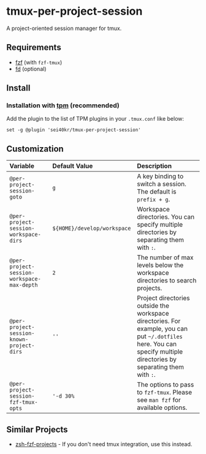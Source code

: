 # tmux-per-project-session

A project-oriented session manager for tmux.

## Requirements

- [fzf](https://github.com/junegunn/fzf) (with `fzf-tmux`)
- [fd](https://github.com/sharkdp/fd) (optional)

## Install

### Installation with [tpm](https://github.com/tmux-plugins/tpm) (recommended)

Add the plugin to the list of TPM plugins in your `.tmux.conf` like below:

```tmux
set -g @plugin 'sei40kr/tmux-per-project-session'
```

## Customization

| Variable                                   | Default Value               | Description                                                                                                                                                           |
| :----------------------------------------- | :-------------------------- | :-------------------------------------------------------------------------------------------------------------------------------------------------------------------- |
| `@per-project-session-goto`                | `g`                         | A key binding to switch a session. The default is `prefix + g`.                                                                                                       |
| `@per-project-session-workspace-dirs`      | `${HOME}/develop/workspace` | Workspace directories. You can specify multiple directories by separating them with `:`.                                                                              |
| `@per-project-session-workspace-max-depth` | `2`                         | The number of max levels below the workspace directories to search projects.                                                                                          |
| `@per-project-session-known-project-dirs`  | `''`                        | Project directories outside the workspace directories. For example, you can put `~/.dotfiles` here. You can specify multiple directories by separating them with `:`. |
| `@per-project-session-fzf-tmux-opts`       | `'-d 30%`                   | The options to pass to `fzf-tmux`. Please see `man fzf` for available options.                                                                                        |

## Similar Projects

- [zsh-fzf-projects](https://github.com/sei40kr/zsh-fzf-projects) - If you don't need tmux integration, use this instead.
